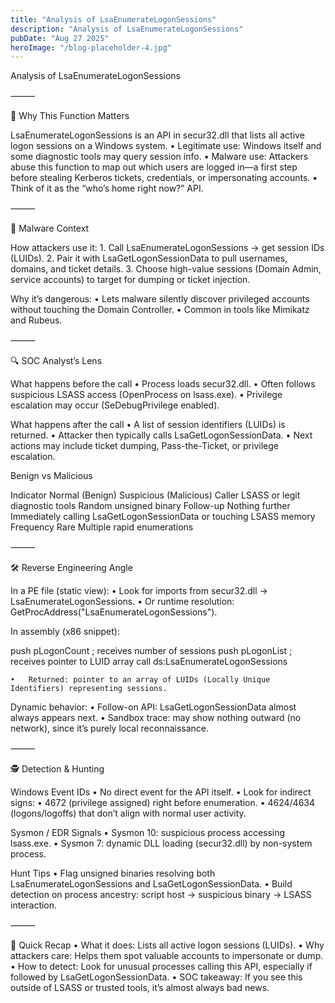 ```yaml
---
title: "Analysis of LsaEnumerateLogonSessions"
description: "Analysis of LsaEnumerateLogonSessions"
pubDate: "Aug 27 2025"
heroImage: "/blog-placeholder-4.jpg"
---
```


Analysis of LsaEnumerateLogonSessions

⸻

🎯 Why This Function Matters

LsaEnumerateLogonSessions is an API in secur32.dll that lists all active logon sessions on a Windows system.
	•	Legitimate use: Windows itself and some diagnostic tools may query session info.
	•	Malware use: Attackers abuse this function to map out which users are logged in—a first step before stealing Kerberos tickets, credentials, or impersonating accounts.
	•	Think of it as the “who’s home right now?” API.

⸻

🦠 Malware Context

How attackers use it:
	1.	Call LsaEnumerateLogonSessions → get session IDs (LUIDs).
	2.	Pair it with LsaGetLogonSessionData to pull usernames, domains, and ticket details.
	3.	Choose high-value sessions (Domain Admin, service accounts) to target for dumping or ticket injection.

Why it’s dangerous:
	•	Lets malware silently discover privileged accounts without touching the Domain Controller.
	•	Common in tools like Mimikatz and Rubeus.

⸻

🔍 SOC Analyst’s Lens

What happens before the call
	•	Process loads secur32.dll.
	•	Often follows suspicious LSASS access (OpenProcess on lsass.exe).
	•	Privilege escalation may occur (SeDebugPrivilege enabled).

What happens after the call
	•	A list of session identifiers (LUIDs) is returned.
	•	Attacker then typically calls LsaGetLogonSessionData.
	•	Next actions may include ticket dumping, Pass-the-Ticket, or privilege escalation.

Benign vs Malicious

Indicator	Normal (Benign)	Suspicious (Malicious)
Caller	LSASS or legit diagnostic tools	Random unsigned binary
Follow-up	Nothing further	Immediately calling LsaGetLogonSessionData or touching LSASS memory
Frequency	Rare	Multiple rapid enumerations


⸻

🛠 Reverse Engineering Angle

In a PE file (static view):
	•	Look for imports from secur32.dll → LsaEnumerateLogonSessions.
	•	Or runtime resolution: GetProcAddress("LsaEnumerateLogonSessions").

In assembly (x86 snippet):

push pLogonCount   ; receives number of sessions
push pLogonList    ; receives pointer to LUID array
call ds:LsaEnumerateLogonSessions

	•	Returned: pointer to an array of LUIDs (Locally Unique Identifiers) representing sessions.

Dynamic behavior:
	•	Follow-on API: LsaGetLogonSessionData almost always appears next.
	•	Sandbox trace: may show nothing outward (no network), since it’s purely local reconnaissance.

⸻

🕵️ Detection & Hunting

Windows Event IDs
	•	No direct event for the API itself.
	•	Look for indirect signs:
	•	4672 (privilege assigned) right before enumeration.
	•	4624/4634 (logons/logoffs) that don’t align with normal user activity.

Sysmon / EDR Signals
	•	Sysmon 10: suspicious process accessing lsass.exe.
	•	Sysmon 7: dynamic DLL loading (secur32.dll) by non-system process.

Hunt Tips
	•	Flag unsigned binaries resolving both LsaEnumerateLogonSessions and LsaGetLogonSessionData.
	•	Build detection on process ancestry: script host → suspicious binary → LSASS interaction.

⸻

📝 Quick Recap
	•	What it does: Lists all active logon sessions (LUIDs).
	•	Why attackers care: Helps them spot valuable accounts to impersonate or dump.
	•	How to detect: Look for unusual processes calling this API, especially if followed by LsaGetLogonSessionData.
	•	SOC takeaway: If you see this outside of LSASS or trusted tools, it’s almost always bad news.